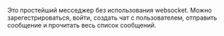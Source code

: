 Это простейший месседжер без использования websocket. 
Можно зарегестрироваться, войти, создать чат с пользователем, отправить сообщение и прочитать весь список сообщений.
